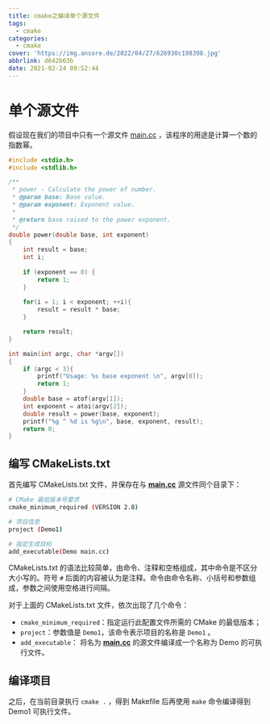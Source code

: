 ```yaml
---
title: cmake之编译单个源文件
tags:
  - cmake
categories:
  - cmake
cover: 'https://img.ansore.de/2022/04/27/626930c198398.jpg'
abbrlink: d642b63b
date: 2021-02-24 09:52:44
---
```


# 单个源文件

假设现在我们的项目中只有一个源文件 [main.cc](http://main.cc/) ，该程序的用途是计算一个数的指数幂。

```c
#include <stdio.h>
#include <stdlib.h>

/**
 * power - Calculate the power of number.
 * @param base: Base value.
 * @param exponent: Exponent value.
 *
 * @return base raised to the power exponent.
 */
double power(double base, int exponent)
{
    int result = base;
    int i;
    
    if (exponent == 0) {
        return 1;
    }
    
    for(i = 1; i < exponent; ++i){
        result = result * base;
    }

    return result;
}

int main(int argc, char *argv[])
{
    if (argc < 3){
        printf("Usage: %s base exponent \n", argv[0]);
        return 1;
    }
    double base = atof(argv[1]);
    int exponent = atoi(argv[2]);
    double result = power(base, exponent);
    printf("%g ^ %d is %g\n", base, exponent, result);
    return 0;
}
```

## **编写 CMakeLists.txt**

首先编写 CMakeLists.txt 文件，并保存在与 **[main.cc](http://main.cc/)** 源文件同个目录下：

```bash
# CMake 最低版本号要求
cmake_minimum_required (VERSION 2.8)

# 项目信息
project (Demo1)

# 指定生成目标
add_executable(Demo main.cc)
```

CMakeLists.txt 的语法比较简单，由命令、注释和空格组成，其中命令是不区分大小写的。符号 `#` 后面的内容被认为是注释。命令由命令名称、小括号和参数组成，参数之间使用空格进行间隔。

对于上面的 CMakeLists.txt 文件，依次出现了几个命令：

- `cmake_minimum_required`：指定运行此配置文件所需的 CMake 的最低版本；
- `project`：参数值是 `Demo1`，该命令表示项目的名称是 `Demo1` 。
- `add_executable`： 将名为 **[main.cc](http://main.cc/)** 的源文件编译成一个名称为 Demo 的可执行文件。

## 编译**项目**

之后，在当前目录执行 `cmake .` ，得到 Makefile 后再使用 `make` 命令编译得到 Demo1 可执行文件。
